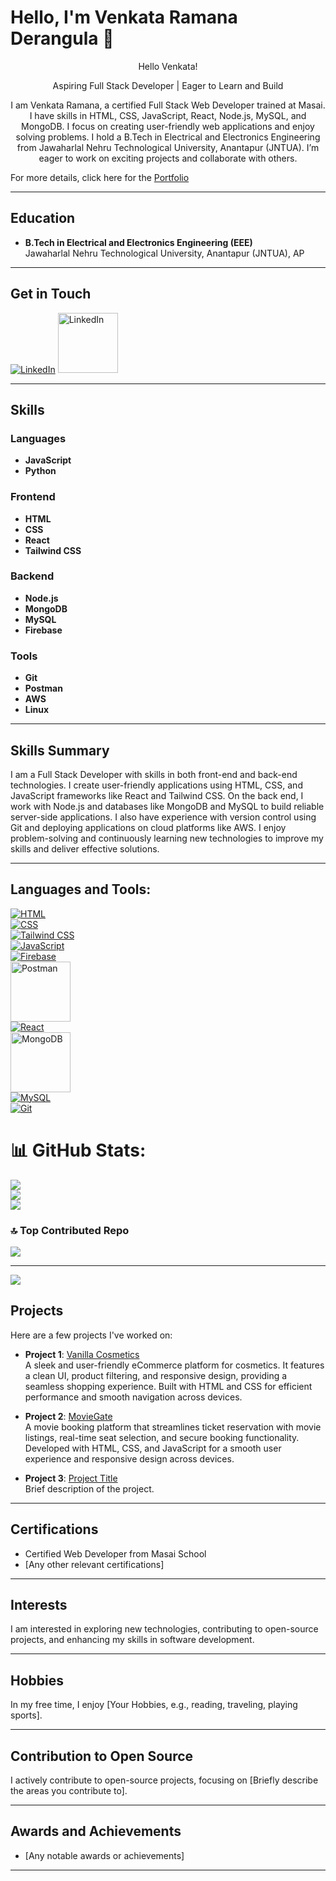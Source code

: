 
# Hello, I'm Venkata Ramana Derangula 🎉

<p align="center">Hello Venkata!</p>

<p align="center">
    Aspiring Full Stack Developer | Eager to Learn and Build
</p>

<p align="center">
    I am Venkata Ramana, a certified Full Stack Web Developer trained at Masai. I have skills in HTML, CSS, JavaScript, React, Node.js, MySQL, and MongoDB. I focus on creating user-friendly web applications and enjoy solving problems. I hold a B.Tech in Electrical and Electronics Engineering from Jawaharlal Nehru Technological University, Anantapur (JNTUA). I’m eager to work on exciting projects and collaborate with others.
</p>

For more details, click here for the [Portfolio](https://venkataramanaderangula.netlify.app/)

---

## Education

- **B.Tech in Electrical and Electronics Engineering (EEE)**  
  Jawaharlal Nehru Technological University, Anantapur (JNTUA), AP

---

## Get in Touch

[![LinkedIn](https://raw.githubusercontent.com/SiratoonNahar/SiratoonNahar/refs/heads/master/icons8-linkedin.svg)](https://www.linkedin.com/in/suryosikha-hati-9a8914229/)  [<img src="https://raw.githubusercontent.com/VenkataRamanaDerangula/DERANGULA/main/images/Skills/email.png" alt="LinkedIn" width="96" height="96"/>](#)


---

## Skills

### Languages
- **JavaScript**  
- **Python**  

### Frontend
- **HTML**  
- **CSS**  
- **React**  
- **Tailwind CSS**  

### Backend
- **Node.js**  
- **MongoDB**  
- **MySQL**  
- **Firebase**  

### Tools
- **Git**  
- **Postman**  
- **AWS**  
- **Linux**  

---

## Skills Summary

I am a Full Stack Developer with skills in both front-end and back-end technologies. I create user-friendly applications using HTML, CSS, and JavaScript frameworks like React and Tailwind CSS. On the back end, I work with Node.js and databases like MongoDB and MySQL to build reliable server-side applications. I also have experience with version control using Git and deploying applications on cloud platforms like AWS. I enjoy problem-solving and continuously learning new technologies to improve my skills and deliver effective solutions.

---

## **Languages and Tools:**
[![HTML](https://raw.githubusercontent.com/SiratoonNahar/SiratoonNahar/refs/heads/master/icons8-html.svg)](https://html.com)  
[![CSS](https://raw.githubusercontent.com/SiratoonNahar/SiratoonNahar/refs/heads/master/icons8-css-logo.svg)](https://css-tricks.com)  
[![Tailwind CSS](https://raw.githubusercontent.com/SiratoonNahar/SiratoonNahar/refs/heads/master/icons8-tailwind-css.svg)](https://tailwindcss.com)  
[![JavaScript](https://raw.githubusercontent.com/SiratoonNahar/SiratoonNahar/refs/heads/master/icons8-javascript.svg)](https://developer.mozilla.org/en-US/docs/Web/JavaScript)  
[![Firebase](https://raw.githubusercontent.com/SiratoonNahar/SiratoonNahar/refs/heads/master/icons8-firebase.svg)](https://firebase.google.com)  
[<img src="https://raw.githubusercontent.com/SiratoonNahar/SiratoonNahar/refs/heads/master/postman.svg" alt="Postman" width="96" height="96"/>](https://www.postman.com)  
[![React](https://raw.githubusercontent.com/SiratoonNahar/SiratoonNahar/refs/heads/master/icons8-react-native.svg)](https://reactjs.org)  
[<img src="https://raw.githubusercontent.com/SiratoonNahar/SiratoonNahar/refs/heads/master/mongodb.svg" alt="MongoDB" width="96" height="96"/>](https://www.mongodb.com)  
[![MySQL](https://raw.githubusercontent.com/SiratoonNahar/SiratoonNahar/refs/heads/master/icons8-mysql.svg)](https://www.mysql.com)  
[![Git](https://raw.githubusercontent.com/SiratoonNahar/SiratoonNahar/refs/heads/master/icons8-git.svg)](https://git-scm.com)

# 📊 GitHub Stats:
![](https://github-readme-stats.vercel.app/api?username=VenkataRamanaDerangula&theme=default&hide_border=true&include_all_commits=true&count_private=true)<br/>
![](https://github-readme-streak-stats.herokuapp.com/?user=VenkataRamanaDerangula&theme=default&hide_border=true)<br/>
![](https://github-readme-stats.vercel.app/api/top-langs/?username=VenkataRamanaDerangula&theme=default&hide_border=true&include_all_commits=true&count_private=true&layout=compact)

### 🔝 Top Contributed Repo
![](https://github-contributor-stats.vercel.app/api?username=VenkataRamanaDerangula&limit=5&theme=dark&combine_all_yearly_contributions=true)

---
[![](https://visitcount.itsvg.in/api?id=VenkataRamanaDerangula&icon=0&color=0)](https://visitcount.itsvg.in)

<!-- Proudly created with GPRM ( https://gprm.itsvg.in ) -->

## Projects

Here are a few projects I've worked on:

- **Project 1**: [Vanilla Cosmetics](https://vanilla-cosmetics.netlify.app/)  
  A sleek and user-friendly eCommerce platform for cosmetics. It features a clean UI, product filtering, and responsive design, providing a seamless shopping experience. Built with HTML and CSS for efficient performance and smooth navigation across devices.

- **Project 2**: [MovieGate](https://66d56ac1eab8d3bc631a18c5--famous-semifreddo-ecf23a.netlify.app/)  
  A movie booking platform that streamlines ticket reservation with movie listings, real-time seat selection, and secure booking functionality. Developed with HTML, CSS, and JavaScript for a smooth user experience and responsive design across devices.

- **Project 3**: [Project Title](#)  
  Brief description of the project.

---


## Certifications

- Certified Web Developer from Masai School
- [Any other relevant certifications]

---

## Interests

I am interested in exploring new technologies, contributing to open-source projects, and enhancing my skills in software development.

---

## Hobbies

In my free time, I enjoy [Your Hobbies, e.g., reading, traveling, playing sports].

---

## Contribution to Open Source

I actively contribute to open-source projects, focusing on [Briefly describe the areas you contribute to].

---

## Awards and Achievements

- [Any notable awards or achievements]

---

